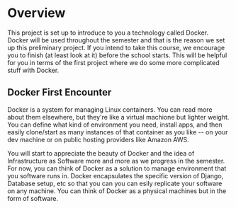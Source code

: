 Overview
========

This project is set up to introduce to you a technology called Docker.
Docker will be used throughout the semester and that is the reason we set up this preliminary project.
If you intend to take this course, we encourage you to finish (at least look at it) before the school starts.
This will be helpful for you in terms of the first project where we do some more complicated stuff with Docker.

Docker First Encounter
----------------------
Docker is a system for managing Linux containers. You can read more about them elsewhere, but they're like a virtual machione but lighter weight. You can define what kind of environment you need, install apps, and then easily clone/start as many instances of that container as you like -- on your dev machine or on public hosting providers like Amazon AWS.

You will start to appreciate the beauty of Docker and the idea of Infrastructure as Software more and more as we progress in the semester. For now, you can think of Docker as a solution to manage environment that you software runs in. Docker encapsulates the specific version of Django, Database setup, etc so that you can you can esily replicate your software on any machine. You can think of Docker as a physical machines but in the form of software.

